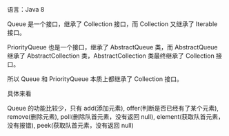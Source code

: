 语言：Java 8

Queue 是一个接口，继承了 Collection 接口，而 Collection 又继承了 Iterable 接口。

PriorityQueue 也是一个接口，继承了 AbstractQueue 类，而 AbstractQueue 继承了 AbstractCollection 类，AbstractCollection 类最终继承了 Collection 接口。

所以 Queue 和 PriorityQueue 本质上都继承了 Collection 接口。

具体来看

Queue 的功能比较少，只有 add(添加元素), offer(判断是否已经有了某个元素), remove(删除元素), poll(删除队首元素，没有返回 null), element(获取队首元素，没有报错), peek(获取队首元素，没有返回 null)







